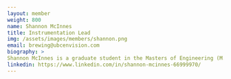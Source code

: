```yaml
---
layout: member
weight: 800
name: Shannon McInnes
title: Instrumentation Lead
img: /assets/images/members/shannon.png
email: brewing@ubcenvision.com
biography: > 
Shannon McInnes is a graduate student in the Masters of Engineering (M.Eng) Mechatronics Design program at UBC with a background in biomedical and clinical engineering. With a passion for instrumentation and design and a love of beer, it was only natural that she join the CHBeer team and work to help improve the brewing process through the integration of sensor systems. Shannon’s work this term has been focussed on the hardware setup and configuration of the temperature sensors and pH sensor using system on a chip (SoC) technology. Her favourite aspect of the CHBeer team is the opportunity to work collaboratively with the other sub-teams to create something everyone can enjoy, a good beer.
linkedin: https://www.linkedin.com/in/shannon-mcinnes-66999970/
---
```

